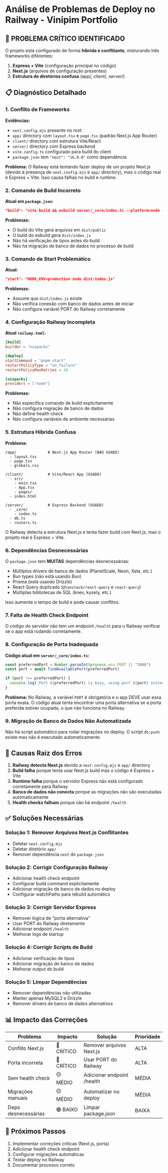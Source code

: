 # Análise de Problemas de Deploy no Railway - Vinipim Portfolio

## 🚨 PROBLEMA CRÍTICO IDENTIFICADO

O projeto está configurado de forma **híbrida e conflitante**, misturando três frameworks diferentes:

1. **Express + Vite** (configuração principal no código)
2. **Next.js** (arquivos de configuração presentes)
3. **Estrutura de diretórios confusa** (app/, client/, server/)

## 📋 Diagnóstico Detalhado

### 1. Conflito de Frameworks

**Evidências:**
- `next.config.mjs` presente no root
- `app/` directory com `layout.tsx` e `page.tsx` (padrão Next.js App Router)
- `client/` directory com estrutura Vite/React
- `server/` directory com Express backend
- `vite.config.ts` configurado para build do client
- `package.json` tem `"next": "16.0.0"` como dependência

**Problema:**
O Railway está tentando fazer deploy de um projeto Next.js (devido à presença de `next.config.mjs` e `app/` directory), mas o código real é Express + Vite. Isso causa falhas no build e runtime.

### 2. Comando de Build Incorreto

**Atual em `package.json`:**
```json
"build": "vite build && esbuild server/_core/index.ts --platform=node --packages=external --bundle --format=esm --outdir=dist"
```

**Problemas:**
- O build do Vite gera arquivos em `dist/public`
- O build do esbuild gera `dist/index.js`
- Não há verificação de tipos antes do build
- Não há migração de banco de dados no processo de build

### 3. Comando de Start Problemático

**Atual:**
```json
"start": "NODE_ENV=production node dist/index.js"
```

**Problemas:**
- Assume que `dist/index.js` existe
- Não verifica conexão com banco de dados antes de iniciar
- Não configura variável PORT do Railway corretamente

### 4. Configuração Railway Incompleta

**Atual `railway.toml`:**
```toml
[build]
builder = "nixpacks"

[deploy]
startCommand = "pnpm start"
restartPolicyType = "on_failure"
restartPolicyMaxRetries = 10

[nixpacks]
providers = ["node"]
```

**Problemas:**
- Não especifica comando de build explicitamente
- Não configura migração de banco de dados
- Não define health check
- Não configura variáveis de ambiente necessárias

### 5. Estrutura Híbrida Confusa

**Problema:**
```
/app/              # Next.js App Router (NÃO USADO)
  - layout.tsx
  - page.tsx
  - globals.css

/client/           # Vite/React App (USADO)
  - src/
    - main.tsx
    - App.tsx
    - pages/
  - index.html

/server/           # Express Backend (USADO)
  - _core/
    - index.ts
  - db.ts
  - routers.ts
```

O Railway detecta a estrutura Next.js e tenta fazer build com Next.js, mas o projeto real é Express + Vite.

### 6. Dependências Desnecessárias

O `package.json` tem **MUITAS** dependências desnecessárias:
- Múltiplos drivers de banco de dados (PlanetScale, Neon, Xata, etc.)
- Bun types (não está usando Bun)
- Prisma (está usando Drizzle)
- React Query duplicado (`@tanstack/react-query` e `react-query`)
- Múltiplas bibliotecas de SQL (knex, kysely, etc.)

Isso aumenta o tempo de build e pode causar conflitos.

### 7. Falta de Health Check Endpoint

O código do servidor não tem um endpoint `/health` para o Railway verificar se o app está rodando corretamente.

### 8. Configuração de Porta Inadequada

**Código atual em `server/_core/index.ts`:**
```typescript
const preferredPort = Number.parseInt(process.env.PORT || "3000")
const port = await findAvailablePort(preferredPort)

if (port !== preferredPort) {
  console.log(`Port ${preferredPort} is busy, using port ${port} instead`)
}
```

**Problema:**
No Railway, a variável `PORT` é obrigatória e o app DEVE usar essa porta exata. O código atual tenta encontrar uma porta alternativa se a porta preferida estiver ocupada, o que não funciona no Railway.

### 9. Migração de Banco de Dados Não Automatizada

Não há script automático para rodar migrações no deploy. O script `db:push` existe mas não é executado automaticamente.

## 🎯 Causas Raiz dos Erros

1. **Railway detecta Next.js** devido a `next.config.mjs` e `app/` directory
2. **Build falha** porque tenta usar Next.js build mas o código é Express + Vite
3. **Runtime falha** porque o servidor Express não está configurado corretamente para Railway
4. **Banco de dados não conecta** porque as migrações não são executadas automaticamente
5. **Health checks falham** porque não há endpoint `/health`

## ✅ Soluções Necessárias

### Solução 1: Remover Arquivos Next.js Conflitantes
- Deletar `next.config.mjs`
- Deletar diretório `app/`
- Remover dependência `next` do `package.json`

### Solução 2: Corrigir Configuração Railway
- Adicionar health check endpoint
- Configurar build command explicitamente
- Adicionar migração de banco de dados no deploy
- Configurar watchPaths para rebuild automático

### Solução 3: Corrigir Servidor Express
- Remover lógica de "porta alternativa"
- Usar PORT do Railway diretamente
- Adicionar endpoint `/health`
- Melhorar logs de startup

### Solução 4: Corrigir Scripts de Build
- Adicionar verificação de tipos
- Adicionar migração de banco de dados
- Melhorar output do build

### Solução 5: Limpar Dependências
- Remover dependências não utilizadas
- Manter apenas MySQL2 e Drizzle
- Remover drivers de banco de dados alternativos

## 📊 Impacto das Correções

| Problema | Impacto | Solução | Prioridade |
|----------|---------|---------|------------|
| Conflito Next.js | 🔴 CRÍTICO | Remover arquivos Next.js | ALTA |
| Porta incorreta | 🔴 CRÍTICO | Usar PORT do Railway | ALTA |
| Sem health check | 🟡 MÉDIO | Adicionar endpoint /health | MÉDIA |
| Migrações manuais | 🟡 MÉDIO | Automatizar no deploy | MÉDIA |
| Deps desnecessárias | 🟢 BAIXO | Limpar package.json | BAIXA |

## 🔧 Próximos Passos

1. Implementar correções críticas (Next.js, porta)
2. Adicionar health check endpoint
3. Configurar migrações automáticas
4. Testar deploy no Railway
5. Documentar processo correto

